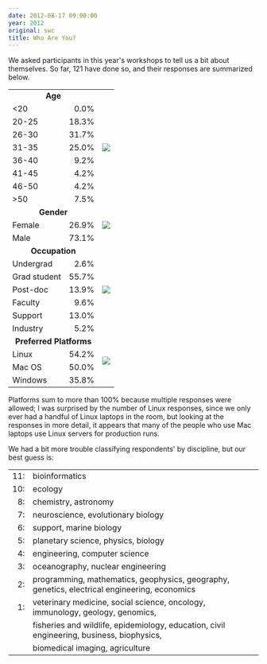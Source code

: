 ```yaml
---
date: 2012-08-17 09:00:00
year: 2012
original: swc
title: Who Are You?
---
```

<p>We asked participants in this year's workshops to tell us a bit about themselves. So far, 121 have done so, and their responses are summarized below.</p>
<table>
<tbody>
<tr>
<td colspan="2" align="center"><strong>Age</strong></td>
<td rowspan="9"><img src="{{'/files/2012/08/thumb-age.png' | relative_url}}" /></td>
</tr>
<tr>
<td>&lt;20</td>
<td align="right">0.0%</td>
</tr>
<tr>
<td>20-25</td>
<td align="right">18.3%</td>
</tr>
<tr>
<td>26-30</td>
<td align="right">31.7%</td>
</tr>
<tr>
<td>31-35</td>
<td align="right">25.0%</td>
</tr>
<tr>
<td>36-40</td>
<td align="right">9.2%</td>
</tr>
<tr>
<td>41-45</td>
<td align="right">4.2%</td>
</tr>
<tr>
<td>46-50</td>
<td align="right">4.2%</td>
</tr>
<tr>
<td>&gt;50</td>
<td align="right">7.5%</td>
</tr>
<tr>
<td colspan="2" align="center"><strong>Gender</strong></td>
<td rowspan="3"><img src="{{'/files/2012/08/thumb-gender.png' | relative_url}}" /></td>
</tr>
<tr>
<td>Female</td>
<td align="right">26.9%</td>
</tr>
<tr>
<td>Male</td>
<td align="right">73.1%</td>
</tr>
<tr>
<td colspan="2" align="center"><strong>Occupation</strong></td>
<td rowspan="7"><img src="{{'/files/2012/08/thumb-role.png' | relative_url}}" /></td>
</tr>
<tr>
<td>Undergrad</td>
<td align="right">2.6%</td>
</tr>
<tr>
<td>Grad student</td>
<td align="right">55.7%</td>
</tr>
<tr>
<td>Post-doc</td>
<td align="right">13.9%</td>
</tr>
<tr>
<td>Faculty</td>
<td align="right">9.6%</td>
</tr>
<tr>
<td>Support</td>
<td align="right">13.0%</td>
</tr>
<tr>
<td>Industry</td>
<td align="right">5.2%</td>
</tr>
<tr>
<td colspan="2" align="center"><strong>Preferred Platforms</strong></td>
<td rowspan="4"><img src="{{'/files/2012/08/thumb-platform.png' | relative_url}}" /></td>
</tr>
<tr>
<td>Linux</td>
<td align="right">54.2%</td>
</tr>
<tr>
<td>Mac OS</td>
<td align="right">50.0%</td>
</tr>
<tr>
<td>Windows</td>
<td align="right">35.8%</td>
</tr>
</tbody>
</table>
<p>Platforms sum to more than 100% because multiple responses were allowed; I was surprised by the number of Linux responses, since we only ever had a handful of Linux laptops in the room, but looking at the responses in more detail, it appears that many of the people who use Mac laptops use Linux servers for production runs.</p>
<p>We had a bit more trouble classifying respondents' by discipline, but our best guess is:</p>
<table>
<tbody>
<tr>
<td align="right">11:</td>
<td>bioinformatics</td>
</tr>
<tr>
<td align="right">10:</td>
<td>ecology</td>
</tr>
<tr>
<td align="right">8:</td>
<td>chemistry, astronomy</td>
</tr>
<tr>
<td align="right">7:</td>
<td>neuroscience, evolutionary biology</td>
</tr>
<tr>
<td align="right">6:</td>
<td>support, marine biology</td>
</tr>
<tr>
<td align="right">5:</td>
<td>planetary science, physics, biology</td>
</tr>
<tr>
<td align="right">4:</td>
<td>engineering, computer science</td>
</tr>
<tr>
<td align="right">3:</td>
<td>oceanography, nuclear engineering</td>
</tr>
<tr>
<td align="right">2:</td>
<td>programming, mathematics, geophysics, geography, genetics, electrical engineering, economics</td>
</tr>
<tr>
<td align="right">1:</td>
<td>veterinary medicine, social science, oncology, immunology, geology, genomics,</td>
</tr>
<tr>
<td></td>
<td>fisheries and wildlife, epidemiology, education, civil engineering, business, biophysics,</td>
</tr>
<tr>
<td></td>
<td>biomedical imaging, agriculture</td>
</tr>
</tbody>
</table>
